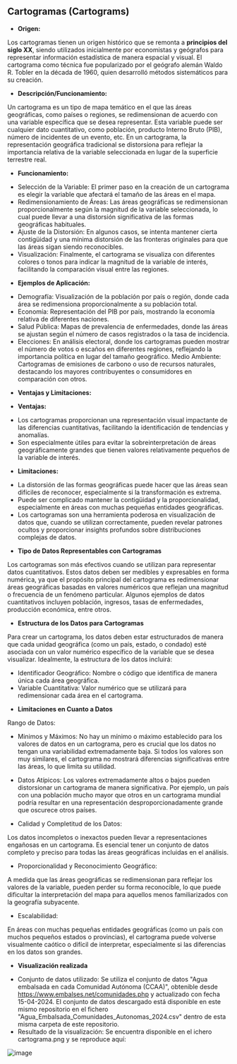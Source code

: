 ## Cartogramas (Cartograms)

*	**Origen:**

Los cartogramas tienen un origen histórico que se remonta a __principios del siglo XX__, siendo utilizados inicialmente por economistas y geógrafos para representar información estadística de manera espacial y visual. El cartograma como técnica fue popularizado por el geógrafo alemán Waldo R. Tobler en la década de 1960, quien desarrolló métodos sistemáticos para su creación.

*	**Descripción/Funcionamiento:**

Un cartograma es un tipo de mapa temático en el que las áreas geográficas, como países o regiones, se redimensionan de acuerdo con una variable específica que se desea representar. Esta variable puede ser cualquier dato cuantitativo, como población, producto Interno Bruto (PIB), número de incidentes de un evento, etc. En un cartograma, la representación geográfica tradicional se distorsiona para reflejar la importancia relativa de la variable seleccionada en lugar de la superficie terrestre real.

*	**Funcionamiento:**

+ Selección de la Variable: El primer paso en la creación de un cartograma es elegir la variable que afectará el tamaño de las áreas en el mapa.
+ Redimensionamiento de Áreas: Las áreas geográficas se redimensionan proporcionalmente según la magnitud de la variable seleccionada, lo cual puede llevar a una distorsión significativa de las formas geográficas habituales.
+ Ajuste de la Distorsión: En algunos casos, se intenta mantener cierta contigüidad y una mínima distorsión de las fronteras originales para que las áreas sigan siendo reconocibles.
+ Visualización: Finalmente, el cartograma se visualiza con diferentes colores o tonos para indicar la magnitud de la variable de interés, facilitando la comparación visual entre las regiones.

*	**Ejemplos de Aplicación:**

+	Demografía: Visualización de la población por país o región, donde cada área se redimensiona proporcionalmente a su población total.
+	Economía: Representación del PIB por país, mostrando la economía relativa de diferentes naciones.
+ Salud Pública: Mapas de prevalencia de enfermedades, donde las áreas se ajustan según el número de casos registrados o la tasa de incidencia.
+	Elecciones: En análisis electoral, donde los cartogramas pueden mostrar el número de votos o escaños en diferentes regiones, reflejando la importancia política en lugar del tamaño geográfico.
	Medio Ambiente: Cartogramas de emisiones de carbono o uso de recursos naturales, destacando los mayores contribuyentes o consumidores en comparación con otros.

*	**Ventajas y Limitaciones:**

*	**Ventajas:**

+	Los cartogramas proporcionan una representación visual impactante de las diferencias cuantitativas, facilitando la identificación de tendencias y anomalías.
+	Son especialmente útiles para evitar la sobreinterpretación de áreas geográficamente grandes que tienen valores relativamente pequeños de la variable de interés.

*	**Limitaciones:**

+	La distorsión de las formas geográficas puede hacer que las áreas sean difíciles de reconocer, especialmente si la transformación es extrema.
+	Puede ser complicado mantener la contigüidad y la proporcionalidad, especialmente en áreas con muchas pequeñas entidades geográficas.
+	Los cartogramas son una herramienta poderosa en visualización de datos que, cuando se utilizan correctamente, pueden revelar patrones ocultos y proporcionar insights profundos sobre distribuciones complejas de datos.

*	**Tipo de Datos Representables con Cartogramas**

Los cartogramas son más efectivos cuando se utilizan para representar datos cuantitativos. Estos datos deben ser medibles y expresables en forma numérica, ya que el propósito principal del cartograma es redimensionar áreas geográficas basadas en valores numéricos que reflejan una magnitud o frecuencia de un fenómeno particular. Algunos ejemplos de datos cuantitativos incluyen población, ingresos, tasas de enfermedades, producción económica, entre otros.

*	**Estructura de los Datos para Cartogramas**

Para crear un cartograma, los datos deben estar estructurados de manera que cada unidad geográfica (como un país, estado, o condado) esté asociada con un valor numérico específico de la variable que se desea visualizar. Idealmente, la estructura de los datos incluirá:

+	Identificador Geográfico: Nombre o código que identifica de manera única cada área geográfica.
+	Variable Cuantitativa: Valor numérico que se utilizará para redimensionar cada área en el cartograma.

*	**Limitaciones en Cuanto a Datos**

Rango de Datos:

+	Minimos y Máximos: No hay un mínimo o máximo establecido para los valores de datos en un cartograma, pero es crucial que los datos no tengan una variabilidad extremadamente baja. Si todos los valores son muy similares, el cartograma no mostrará diferencias significativas entre las áreas, lo que limita su utilidad.

+	Datos Atípicos: Los valores extremadamente altos o bajos pueden distorsionar un cartograma de manera significativa. Por ejemplo, un país con una población mucho mayor que otros en un cartograma mundial podría resultar en una representación desproporcionadamente grande que oscurece otros países.

+	Calidad y Completitud de los Datos:

Los datos incompletos o inexactos pueden llevar a representaciones engañosas en un cartograma. Es esencial tener un conjunto de datos completo y preciso para todas las áreas geográficas incluidas en el análisis.

+	Proporcionalidad y Reconocimiento Geográfico:

A medida que las áreas geográficas se redimensionan para reflejar los valores de la variable, pueden perder su forma reconocible, lo que puede dificultar la interpretación del mapa para aquellos menos familiarizados con la geografía subyacente.

+	Escalabilidad:

En áreas con muchas pequeñas entidades geográficas (como un país con muchos pequeños estados o provincias), el cartograma puede volverse visualmente caótico o difícil de interpretar, especialmente si las diferencias en los datos son grandes.

*	**Visualización realizada**

+	Conjunto de datos utilizado: Se utiliza el conjunto de datos "Agua embalsada en cada Comunidad Autónoma (CCAA)", obtenible desde  https://www.embalses.net/comunidades.php y actualizado con fecha 15-04-2024.  El conjunto de datos descargado está disponible en este mismo repositorio en el fichero "Agua_Embalsada_Comunidades_Autonomas_2024.csv" dentro de esta misma carpeta de este repositorio.
+	Resultado de la visualización: Se encuentra disponible en el ichero cartograma.png y se reproduce aquí:

  ![image](https://github.com/jmmonterog/pec02_visualizacion_datos/assets/103445965/7d4dda1f-7215-46cf-8a9d-847dcc744595)


  
